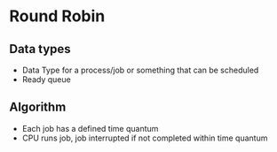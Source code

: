 # Round Robin

## Data types

* Data Type for a process/job or something that can be scheduled
* Ready queue

##  Algorithm

* Each job has a defined time quantum
* CPU runs job, job interrupted if not completed within time quantum
